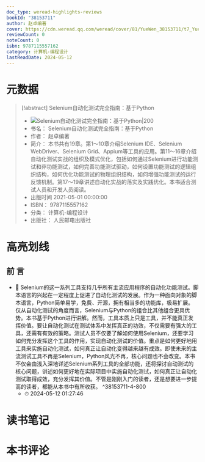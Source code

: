 ```yaml
---
doc_type: weread-highlights-reviews
bookId: "38153711"
author: 赵卓编著
cover: https://cdn.weread.qq.com/weread/cover/81/YueWen_38153711/t7_YueWen_38153711.jpg
reviewCount: 0
noteCount: 0
isbn: 9787115557162
category: 计算机-编程设计
lastReadDate: 2024-05-12
---
```

# 元数据
> [!abstract] Selenium自动化测试完全指南：基于Python
> - ![ Selenium自动化测试完全指南：基于Python|200](https://cdn.weread.qq.com/weread/cover/81/YueWen_38153711/t7_YueWen_38153711.jpg)
> - 书名： Selenium自动化测试完全指南：基于Python
> - 作者： 赵卓编著
> - 简介： 本书共有19章。第1～10章介绍Selenium IDE、Selenium WebDriver、Selenium Grid、Appium等工具的应用。第11～16章介绍自动化测试实战的组织及模式优化，包括如何通过Selenium进行功能测试和非功能测试，如何完善功能测试驱动，如何设置功能测试的逻辑组织结构，如何优化功能测试的物理组织结构，如何增强功能测试的运行反馈机制。第17～19章讲述自动化实战的落实及实践优化。本书适合测试人员和开发人员阅读。
> - 出版时间 2021-05-01 00:00:00
> - ISBN： 9787115557162
> - 分类： 计算机-编程设计
> - 出版社： 人民邮电出版社

# 高亮划线

## 前 言


- 📌 Selenium的这一系列工具支持几乎所有主流应用程序的自动化功能测试。脚本语言的兴起在一定程度上促进了自动化测试的发展。作为一种面向对象的脚本语言，Python简单易学，免费、开源，拥有相当多的功能库，极易扩展。仅从自动化测试的角度而言，Selenium与Python的组合比其他组合更具优势。本书基于Python进行讲解。然而，工具本质上只是工具，并不能真正发挥价值。要让自动化测试在测试体系中发挥真正的功效，不仅需要有强大的工具，还需有有效的策略。测试人员不仅要了解如何使用Selenium，还要学习如何充分发挥这个工具的作用，实现自动化测试的价值。重点是如何更好地用工具来实施自动化测试，如何真正让自动化变得越来越有成效。即使未来的主流测试工具不再是Selenium，Python风光不再，核心问题也不会改变。本书不仅会由浅入深地详述Selenium系列工具的全部功能，还将探讨自动测试的核心问题，讲述如何更好地在实际项目中实施自动化测试，如何真正让自动化测试取得成效，充分发挥其价值。不管是刚刚入门的读者，还是想要进一步提高的读者，都能从本书中有所收获。 ^38153711-4-800
    - ⏱ 2024-05-12 01:27:46 
# 读书笔记

# 本书评论
